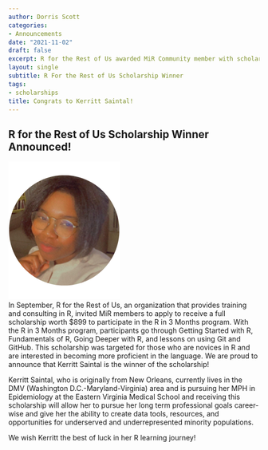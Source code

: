 ```yaml
---
author: Dorris Scott
categories:
- Announcements
date: "2021-11-02"
draft: false
excerpt: R for the Rest of Us awarded MiR Community member with scholarship.
layout: single
subtitle: R For the Rest of Us Scholarship Winner
tags:
- scholarships
title: Congrats to Kerritt Saintal!
---
```

## R for the Rest of Us Scholarship Winner Announced!

![](kerrit_profile.png)  
In September,  R for the Rest of Us, an organization that provides training and consulting in R,  invited MiR members to apply to receive a full scholarship worth $899 to participate in the R in 3 Months program. With the R in 3 Months program, participants go through Getting Started with R, Fundamentals of R, Going Deeper with R, and lessons on using Git and GitHub. This scholarship was targeted for those who are novices in R and are interested in becoming more proficient in the language. We are proud to announce that Kerritt Saintal is the winner of the scholarship!


Kerritt Saintal, who is originally from New Orleans, currently lives in the DMV (Washington D.C.-Maryland-Virginia) area and is pursuing her MPH in Epidemiology at the Eastern Virginia Medical School and receiving this scholarship will allow her to pursue her long term professional goals career-wise and give her the ability to create data tools, resources, and opportunities for underserved and underrepresented minority populations.

We wish Kerritt the best of luck in her R learning journey!
